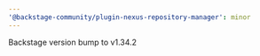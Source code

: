 ```yaml
---
'@backstage-community/plugin-nexus-repository-manager': minor
---
```


Backstage version bump to v1.34.2
